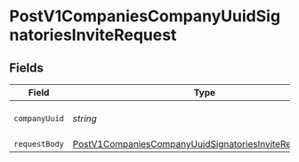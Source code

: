 # PostV1CompaniesCompanyUuidSignatoriesInviteRequest


## Fields

| Field                                                                                                                                       | Type                                                                                                                                        | Required                                                                                                                                    | Description                                                                                                                                 |
| ------------------------------------------------------------------------------------------------------------------------------------------- | ------------------------------------------------------------------------------------------------------------------------------------------- | ------------------------------------------------------------------------------------------------------------------------------------------- | ------------------------------------------------------------------------------------------------------------------------------------------- |
| `companyUuid`                                                                                                                               | *string*                                                                                                                                    | :heavy_check_mark:                                                                                                                          | The UUID of the company                                                                                                                     |
| `requestBody`                                                                                                                               | [PostV1CompaniesCompanyUuidSignatoriesInviteRequestBody](../../models/operations/postv1companiescompanyuuidsignatoriesinviterequestbody.md) | :heavy_minus_sign:                                                                                                                          | N/A                                                                                                                                         |